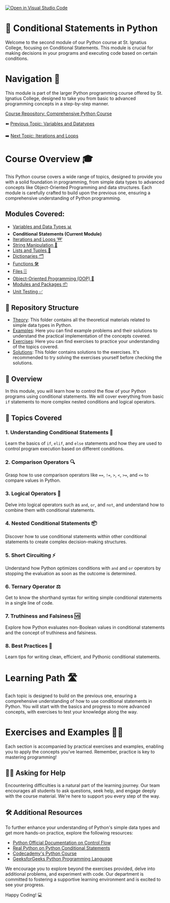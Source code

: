 [![Open in Visual Studio Code](https://classroom.github.com/assets/open-in-vscode-718a45dd9cf7e7f842a935f5ebbe5719a5e09af4491e668f4dbf3b35d5cca122.svg)](https://classroom.github.com/online_ide?assignment_repo_id=15140509&assignment_repo_type=AssignmentRepo)
# 📘 Conditional Statements in Python 

Welcome to the second module of our Python course at St. Ignatius College, focusing on Conditional Statements. This module is crucial for making decisions in your programs and executing code based on certain conditions.

# Navigation 🧭

This module is part of the larger Python programming course offered by St. Ignatius College, designed to take you from basic to advanced programming concepts in a step-by-step manner. 

[Course Repository: Comprehensive Python Course](https://github.com/YuriODev/St-Ignatius-Python-Course)

⬅️  [Previous Topic: Variables and Datatypes](https://github.com/YuriODev/python-st-ignatius-01-simple-data-types/blob/main/README.md)

➡️ [Next Topic: Iterations and Loops](https://github.com/YuriODev/python-st-ignatius-03-iterations-and-loops/blob/main/README.md)

# Course Overview 🎓

This Python course covers a wide range of topics, designed to provide you with a solid foundation in programming, from simple data types to advanced concepts like Object-Oriented Programming and data structures. Each module is carefully crafted to build upon the previous one, ensuring a comprehensive understanding of Python programming.

## Modules Covered:
- [Variables and Data Types 📊](https://github.com/YuriODev/python-st-ignatius-01-simple-data-types/blob/main/README.md)
- **Conditional Statements (Current Module)**
- [Iterations and Loops ➿](https://github.com/YuriODev/python-st-ignatius-03-iterations-and-loops/blob/main/README.md)
- [String Manipulation 🧵](https://github.com/YuriODev/python-st-ignatius-04-string-manipulation/blob/main/README.md)
- [Lists and Tuples 📝](https://github.com/YuriODev/python-st-ignatius-05-lists-in-python/blob/main/README.md)
- [Dictionaries 🗂](https://github.com/YuriODev/python-st-ignatius-06-mastering-dictionaries/blob/main/README.md)
- [Functions 🛠](https://github.com/YuriODev/python-st-ignatius-07-functions-in-python/blob/main/README.md)
- [Files 🗄](https://github.com/YuriODev/python-st-ignatius-08-files-in-python/blob/main/README.md)
- [Object-Oriented Programming (OOP) 🤖](https://github.com/YuriODev/python-st-ignatius-09-oop/blob/main/README.md)
- [Modules and Packages 📦](https://github.com/YuriODev/python-st-ignatius-10-modules-and-packages/blob/main/README.md)
- [Unit Testing ✅](https://github.com/YuriODev/python-st-ignatius-11-unit-testing/blob/main/README.md)


## 📂 Repository Structure

- [Theory](./theory): This folder contains all the theoretical materials related to simple data types in Python.
- [Examples](./examples): Here you can find example problems and their solutions to understand the practical implementation of the concepts covered.
- [Exercises](./exercises): Here you can find exercises to practice your understanding of the topics covered.
- [Solutions](./solutions): This folder contains solutions to the exercises. It's recommended to try solving the exercises yourself before checking the solutions.

## 📝 Overview

In this module, you will learn how to control the flow of your Python programs using conditional statements. We will cover everything from basic `if` statements to more complex nested conditions and logical operators.

## 🧩 Topics Covered

### 1. Understanding Conditional Statements 🤔

Learn the basics of `if`, `elif`, and `else` statements and how they are used to control program execution based on different conditions.

### 2. Comparison Operators 🔍

Grasp how to use comparison operators like `==`, `!=`, `>`, `<`, `>=`, and `<=` to compare values in Python.

### 3. Logical Operators 🧠

Delve into logical operators such as `and`, `or`, and `not`, and understand how to combine them with conditional statements.

### 4. Nested Conditional Statements 📦

Discover how to use conditional statements within other conditional statements to create complex decision-making structures.

### 5. Short Circuiting ⚡

Understand how Python optimizes conditions with `and` and `or` operators by stopping the evaluation as soon as the outcome is determined.

### 6. Ternary Operator ⚖️

Get to know the shorthand syntax for writing simple conditional statements in a single line of code.

### 7. Truthiness and Falsiness 🆚

Explore how Python evaluates non-Boolean values in conditional statements and the concept of truthiness and falsiness.

### 8. Best Practices 🏅

Learn tips for writing clean, efficient, and Pythonic conditional statements.

# Learning Path 🛣️

Each topic is designed to build on the previous one, ensuring a comprehensive understanding of how to use conditional statements in Python. You will start with the basics and progress to more advanced concepts, with exercises to test your knowledge along the way.

# Exercises and Examples 🏋️‍♂️

Each section is accompanied by practical exercises and examples, enabling you to apply the concepts you've learned. Remember, practice is key to mastering programming!

## 🙋‍♂️ Asking for Help

Encountering difficulties is a natural part of the learning journey. Our team encourages all students to ask questions, seek help, and engage deeply with the course material. We're here to support you every step of the way.

## 🛠 Additional Resources

To further enhance your understanding of Python's simple data types and get more hands-on practice, explore the following resources:

- [Python Official Documentation on Control Flow](https://docs.python.org/3/tutorial/controlflow.html)
- [Real Python on Python Conditional Statements](https://realpython.com/python-conditional-statements/)
- [Codecademy's Python Course](https://www.codecademy.com/learn/learn-python-3)
- [GeeksforGeeks Python Programming Language](https://www.geeksforgeeks.org/python-programming-language/)

We encourage you to explore beyond the exercises provided, delve into additional problems, and experiment with code. Our department is committed to fostering a supportive learning environment and is excited to see your progress.

Happy Coding! 💻
